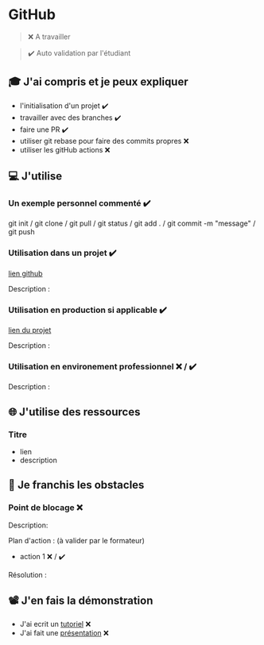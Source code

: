 # GitHub

> ❌ A travailler

> ✔️ Auto validation par l'étudiant

## 🎓 J'ai compris et je peux expliquer

- l'initialisation d'un projet ✔️
- travailler avec des branches ✔️
- faire une PR ✔️
- utiliser git rebase pour faire des commits propres ❌
- utiliser les gitHub actions ❌

## 💻 J'utilise

### Un exemple personnel commenté ✔️

git init / git clone / git pull / git status / git add . / git commit -m "message" / git push 

### Utilisation dans un projet ✔️

[lien github](https://github.com/iStyyx/HACKATHON-28h_Lyrics-break)

Description :

### Utilisation en production si applicable ✔️

[lien du projet](https://github.com/iStyyx/HACKATHON-28h_Lyrics-break)

Description :

### Utilisation en environement professionnel ❌ / ✔️

Description :

## 🌐 J'utilise des ressources

### Titre

- lien
- description

## 🚧 Je franchis les obstacles

### Point de blocage ❌

Description:

Plan d'action : (à valider par le formateur)

- action 1 ❌ / ✔️

Résolution :

## 📽️ J'en fais la démonstration

- J'ai ecrit un [tutoriel](...) ❌
- J'ai fait une [présentation](...) ❌

